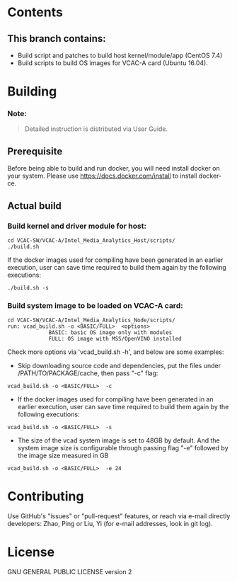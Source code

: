 # Contents
## This branch contains:
- Build script and patches to build host kernel/module/app (CentOS 7.4)
- Build scripts to build OS images for VCAC-A card (Ubuntu 16.04).

# Building
### Note: 
> Detailed instruction is distributed via User Guide.

## Prerequisite
Before being able to build and run docker, you will need install docker on your system. Please use https://docs.docker.com/install  to install docker-ce.

## Actual build
### Build kernel and driver module for host:   
```
cd VCAC-SW/VCAC-A/Intel_Media_Analytics_Host/scripts/
./build.sh
```

If the docker images used for compiling have been generated in an earlier execution, user can save time required to build them again by the following executions:
```
./build.sh -s
```
	
### Build system image to be loaded on VCAC-A card:
```
cd VCAC-SW/VCAC-A/Intel_Media_Analytics_Node/scripts/
run: vcad_build.sh -o <BASIC/FULL>  <options>
	         BASIC: basic OS image only with modules
	         FULL: OS image with MSS/OpenVINO installed
```
	
Check more options via 'vcad_build.sh -h', and below are some examples:

- Skip downloading source code and dependencies, put the files under /PATH/TO/PACKAGE/cache, then pass "-c" flag:
```
vcad_build.sh -o <BASIC/FULL>  -c
```

- If the docker images used for compiling have been generated in an earlier execution, user can save time required to build them again by the following executions:
```
vcad_build.sh -o <BASIC/FULL>  -s
```

- The size of the vcad system image is set to 48GB by default. And the system image size is configurable through passing flag "-e" followed by the image size measured in GB
```
vcad_build.sh -o <BASIC/FULL>  -e 24
```
 
# Contributing
Use GitHub's "issues" or "pull-request" features, or reach via e-mail directly developers: Zhao, Ping or Liu, Yi (for e-mail addresses, look in git log). 
# License
GNU GENERAL PUBLIC LICENSE version 2
